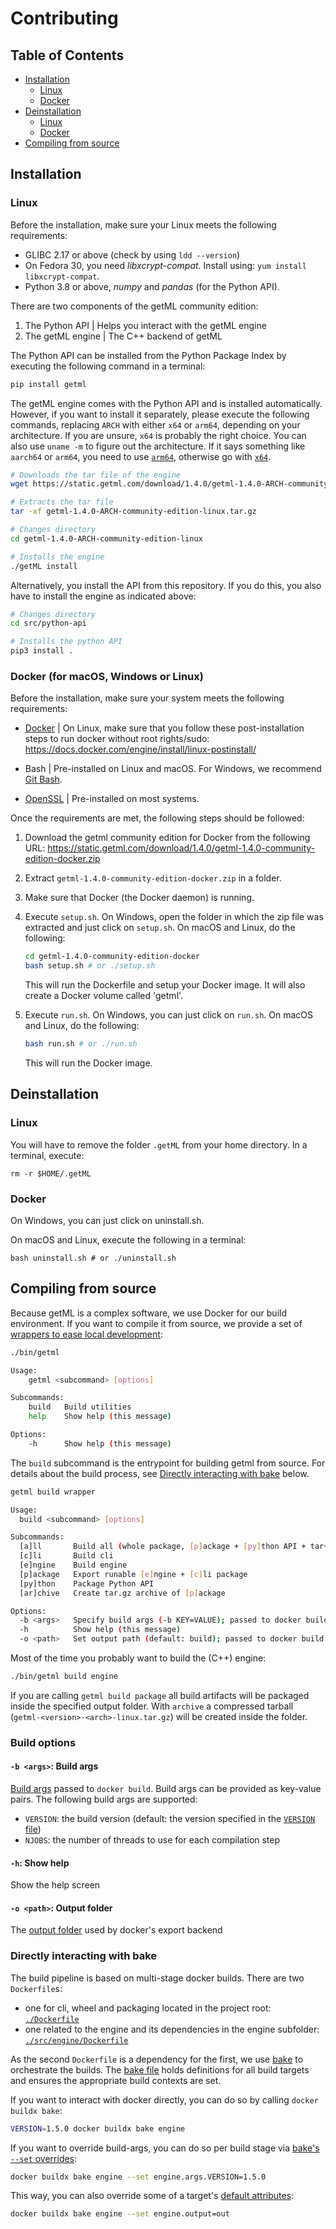 # Contributing

## Table of Contents

* [Installation](#installation)
  * [Linux](#linux)
  * [Docker](#docker-for-macos-windows-or-linux)
* [Deinstallation](#deinstallation)
  * [Linux](#linux-1)
  * [Docker](#docker)
* [Compiling from source](#compiling-from-source)

## Installation

### Linux

Before the installation, make sure your Linux meets the following requirements:
- GLIBC 2.17 or above (check by using `ldd --version`)
- On Fedora 30, you need _libxcrypt-compat_. Install using: `yum install libxcrypt-compat`.
- Python 3.8 or above, _numpy_ and _pandas_ (for the Python API).


There are two components of the getML community edition: 
1. The Python API | Helps you interact with the getML engine
2. The getML engine | The C++ backend of getML

The Python API can be installed from the Python Package Index by executing the following command in a terminal:

```bash
pip install getml
```

The getML engine comes with the Python API and is installed automatically. However, if you want to install it separately, please execute the following commands,
replacing `ARCH` with either `x64` or `arm64`, depending on your architecture. If you are unsure, `x64` is probably the right choice. You can also use
`uname -m` to figure out the architecture. If it says something like `aarch64` or `arm64`, you need to use [`arm64`](https://static.getml.com/download/1.4.0/getml-1.4.0-arm64-community-edition-linux.tar.gz), otherwise go with [`x64`](https://static.getml.com/download/1.4.0/getml-1.4.0-x64-community-edition-linux.tar.gz).

```bash
# Downloads the tar file of the engine
wget https://static.getml.com/download/1.4.0/getml-1.4.0-ARCH-community-edition-linux.tar.gz

# Extracts the tar file
tar -xf getml-1.4.0-ARCH-community-edition-linux.tar.gz

# Changes directory 
cd getml-1.4.0-ARCH-community-edition-linux

# Installs the engine
./getML install
```

Alternatively, you install the API from this repository. If you do this, you also have to install the engine as indicated above:

```bash
# Changes directory 
cd src/python-api

# Installs the python API
pip3 install .
```

### Docker (for macOS, Windows or Linux)

Before the installation, make sure your system meets the following requirements:

- [Docker](https://www.docker.com/) | On Linux, make sure that you follow these post-installation steps to run docker without root rights/sudo: https://docs.docker.com/engine/install/linux-postinstall/

- Bash | Pre-installed on Linux and macOS. For Windows, we recommend [Git Bash](https://gitforwindows.org/).

- [OpenSSL](https://www.openssl.org/) | Pre-installed on most systems.

Once the requirements are met, the following steps should be followed:

1. Download the getml community edition for Docker from the following URL: https://static.getml.com/download/1.4.0/getml-1.4.0-community-edition-docker.zip

2. Extract `getml-1.4.0-community-edition-docker.zip` in a folder.

3. Make sure that Docker (the Docker daemon) is running.

4. Execute `setup.sh`. On Windows, open the folder in which the zip file was extracted and just click on `setup.sh`. On macOS and Linux, do the following:

    ``` bash
    cd getml-1.4.0-community-edition-docker
    bash setup.sh # or ./setup.sh
    ```

    This will run the Dockerfile and setup your Docker image. It will also create a Docker volume called 'getml'.

5. Execute `run.sh`. On Windows, you can just click on `run.sh`. On macOS and Linux, do the following:

    ```bash
    bash run.sh # or ./run.sh
    ```

    This will run the Docker image. 

## Deinstallation

### Linux

You will have to remove the folder `.getML` from your home directory. In a terminal, execute: 
```
rm -r $HOME/.getML
```

### Docker

On Windows, you can just click on uninstall.sh.

On macOS and Linux, execute the following in a terminal:

```
bash uninstall.sh # or ./uninstall.sh
```

## Compiling from source

Because getML is a complex software, we use Docker for our build environment. If
you want to compile it from source, we provide a set of [wrappers to ease local
development](bin):

```bash
./bin/getml
```

``` bash
Usage:
    getml <subcommand> [options]

Subcommands:
    build   Build utilities
    help    Show help (this message)

Options:
    -h      Show help (this message)
```

The `build` subcommand is the entrypoint for building getml from source. For
details about the build process, see [Directly interacting with
bake](#directly-interacting-with-bake) below.

``` bash
getml build wrapper

Usage:
  build <subcommand> [options]

Subcommands:
  [a]ll       Build all (whole package, [p]ackage + [py]thon API + tar+gz [ar]chive)
  [c]li       Build cli
  [e]ngine    Build engine
  [p]ackage   Export runable [e]ngine + [c]li package
  [py]thon    Package Python API
  [ar]chive   Create tar.gz archive of [p]ackage

Options:
  -b <args>   Specify build args (-b KEY=VALUE); passed to docker build
  -h          Show help (this message)
  -o <path>   Set output path (default: build); passed to docker build
```

Most of the time you probably want to build the (C++) engine:

```bash
./bin/getml build engine
```

If you are calling `getml build package` all build artifacts will be packaged
inside the specified output folder.
With `archive` a compressed tarball (`getml-<version>-<arch>-linux.tar.gz`) will be created inside the folder.

### Build options
#### `-b <args>`: Build args 
[Build args](https://docs.docker.com/build/guide/build-args/) passed to `docker
build`. Build args can be provided as key-value pairs. The following build args
are supported:
- `VERSION`: the build version (default: the version specified in the [`VERSION`
  file](VERSION)) 
- `NJOBS`: the number of threads to use for each compilation step
#### `-h`: Show help
Show the help screen
#### `-o <path>`: Output folder
The [output folder](https://docs.docker.com/build/exporters/) used by docker's
export backend

### Directly interacting with bake
The build pipeline is based on multi-stage docker builds. There are two `Dockerfile`s:
- one for cli, wheel and packaging located in the project root:
  [`./Dockerfile`](./Dockerfile)
- one related to the engine and its dependencies in the engine subfolder:
  [`./src/engine/Dockerfile`](./src/egnine/Dockerfile)

As the second `Dockerfile` is a dependency for the first, we use
[bake](https://docs.docker.com/build/bake/) to orchestrate the builds. The
[bake file](docker-bake.hcl) holds definitions for all build targets and
ensures the appropriate build contexts are set.

If you want to interact with docker directly, you can do so by calling `docker
buildx bake`:

``` bash
VERSION=1.5.0 docker buildx bake engine
```

If you want to override build-args, you can do so per build stage via [bake's
`--set`
overrides](https://docs.docker.com/reference/cli/docker/buildx/bake/#set):

``` bash
docker buildx bake engine --set engine.args.VERSION=1.5.0
```

This way, you can also override some of a target's [default
attributes](https://docs.docker.com/reference/cli/docker/buildx/bake/#set):

``` bash
docker buildx bake engine --set engine.output=out
```
